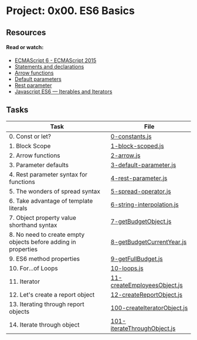 # Project: 0x00. ES6 Basics

## Resources

#### Read or watch:

* [ECMAScript 6 - ECMAScript 2015](https://intranet.alxswe.com/rltoken/NW1dFLFExQ12_hD8yvkV3A)
* [Statements and declarations](https://intranet.alxswe.com/rltoken/sroRUsUvOZV28V99MHDenw)
* [Arrow functions](https://intranet.alxswe.com/rltoken/N2WLylppCtkkX3YFFtyUHw)
* [Default parameters](https://intranet.alxswe.com/rltoken/kbw9gMO6sdeOKAY23SYVgA)
* [Rest parameter](https://intranet.alxswe.com/rltoken/erZfCvacuGVk9z1CQlJvYQ)
* [Javascript ES6 — Iterables and Iterators](https://intranet.alxswe.com/rltoken/JAB5Y0TOU8d9JvmJEi9tiQ)

## Tasks

| Task                                                           | File                                                         |
|----------------------------------------------------------------|--------------------------------------------------------------|
| 0. Const or let?                                               | [0-constants.js](./0-constants.js)                           |
| 1. Block Scope                                                 | [1-block-scoped.js](./1-block-scoped.js)                     |
| 2. Arrow functions                                             | [2-arrow.js](./2-arrow.js)                                   |
| 3. Parameter defaults                                          | [3-default-parameter.js](./3-default-parameter.js)           |
| 4. Rest parameter syntax for functions                         | [4-rest-parameter.js](./4-rest-parameter.js)                 |
| 5. The wonders of spread syntax                                | [5-spread-operator.js](./5-spread-operator.js)               |
| 6. Take advantage of template literals                         | [6-string-interpolation.js](./6-string-interpolation.js)     |
| 7. Object property value shorthand syntax                      | [7-getBudgetObject.js](./7-getBudgetObject.js)               |
| 8. No need to create empty objects before adding in properties | [8-getBudgetCurrentYear.js](./8-getBudgetCurrentYear.js)     |
| 9. ES6 method properties                                       | [9-getFullBudget.js](./9-getFullBudget.js)                   |
| 10. For...of Loops                                             | [10-loops.js](./10-loops.js)                                 |
| 11. Iterator                                                   | [11-createEmployeesObject.js](./11-createEmployeesObject.js) |
| 12. Let's create a report object                               | [12-createReportObject.js](./12-createReportObject.js)       |
| 13. Iterating through report objects                           | [100-createIteratorObject.js](./100-createIteratorObject.js) |
| 14. Iterate through object                                     | [101-iterateThroughObject.js](./101-iterateThroughObject.js) |
